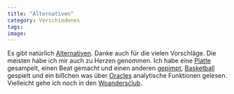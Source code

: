 ```yaml
---
title: "Alternativen"
category: Verschiedenes
tags: 
image: 
---
```


Es gibt natürlich [Alternativen](http://www.misantropolis.de/2006/06/die-alternative-zur-alternative). Danke auch für die vielen Vorschläge. Die meisten habe ich mir auch zu Herzen genommen. Ich habe eine [Platte](http://de.wikipedia.org/wiki/Mikl%C3%B3s_R%C3%B3zsa) gesampelt, einen Beat gemacht und einen anderen [gepimpt](http://de.wikipedia.org/wiki/Pimp), [Basketball](http://de.wikipedia.org/wiki/Basketball) gespielt und ein bißchen was über [Oracles](http://de.wikipedia.org/wiki/Oracle) analytische Funktionen gelesen. Vielleicht gehe ich noch in den [Woandersclub](http://www.woandersclub.de/).